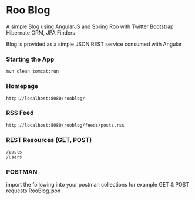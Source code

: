 #  Roo Blog

A simple Blog using AngularJS and Spring Roo with Twitter Bootstrap
Hibernate ORM, JPA Finders

Blog is provided as a simple JSON REST service consumed with Angular

### Starting the App
    mvn clean tomcat:run

### Homepage
    http://localhost:8080/rooblog/

### RSS Feed
    http://localhost:8080/rooblog/feeds/posts.rss

### REST Resources (GET, POST)
    /posts
    /users

### POSTMAN

import the following into your postman collections for example GET & POST requests
	RooBlog.json


